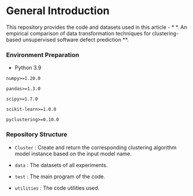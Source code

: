 # General Introduction

This repository provides the code and datasets used in this article - * *. An empirical comparison of data transformation techniques for clustering-based unsupervised software defect prediction **. 

### Environment Preparation

- Python	3.9

```
numpy>=1.20.0

pandas>=1.3.0

scipy>=1.7.0

scikit-learn>=1.0.0

pyclustering>=0.10.0
```

### Repository Structure

- `Cluster` : Create and return the corresponding clustering algorithm model instance based on the input model name.

- `data` : The datasets of all experiments.

- `test` : The main program of the code.

- `utilities` : The code utilities used.
